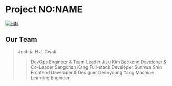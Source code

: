 # Project NO:NAME

[![Hits](https://hits.seeyoufarm.com/api/count/incr/badge.svg?url=https%3A%2F%2Fgithub.com%2FChiiikawa%2FnoName_BE&count_bg=%235A9BE5&title_bg=%23F54141&icon=&icon_color=%23E7E7E7&title=HITS&edge_flat=false)](https://hits.seeyoufarm.com)

## Our Team
> Joshua H J. Gwak
>> DevOps Engineer & Team Leader
> Jisu Kim
>> Backend Developer & Co-Leader
> Sangchan Kang
>> Full-stack Developer
> Sunhwa Shin
>> Frontend Developer & Designer
> Deokyoung Yang
>> Machine Learning Engineer
